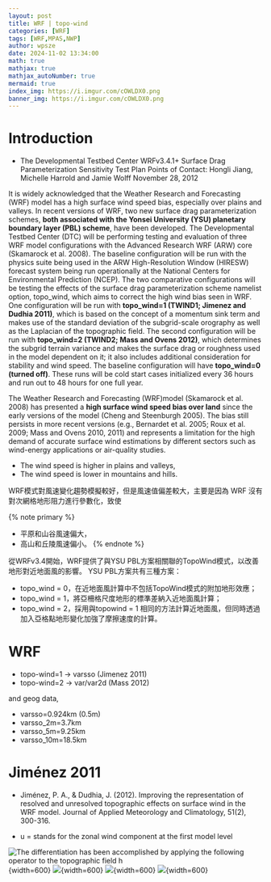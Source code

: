 ```yaml
---
layout: post
title: WRF | topo-wind
categories: [WRF]
tags: [WRF,MPAS,NWP]
author: wpsze
date: 2024-11-02 13:34:00
math: true
mathjax: true
mathjax_autoNumber: true
mermaid: true
index_img: https://i.imgur.com/cOWLDX0.png
banner_img: https://i.imgur.com/cOWLDX0.png
---
```


# Introduction 

- The Developmental Testbed Center WRFv3.4.1+ Surface Drag Parameterization Sensitivity Test Plan Points of Contact: Hongli Jiang, Michelle Harrold and Jamie Wolff November 28, 2012 

It is widely acknowledged that the Weather Research and Forecasting (WRF) model has a high surface wind speed bias, especially over plains and valleys. In recent versions of WRF, two new surface drag parameterization schemes, **both associated with the Yonsei University (YSU) planetary boundary layer (PBL) scheme**, have been developed. The Developmental Testbed Center (DTC) will be performing testing and evaluation of three WRF model configurations with the Advanced Research WRF (ARW) core (Skamarock et al. 2008). The baseline configuration will be run with the physics suite being used in the ARW High-Resolution Window (HIRESW) forecast system being run operationally at the National Centers for Environmental Prediction (NCEP). The two comparative configurations will be testing the effects of the surface drag parameterization scheme namelist option, topo_wind, which aims to correct the high wind bias seen in WRF. One configuration will be run with **topo_wind=1 (TWIND1; Jimenez and Dudhia 2011)**, which is based on the concept of a momentum sink term and makes use of the standard deviation of the subgrid-scale orography as well as the Laplacian of the topographic field. The second configuration will be run with **topo_wind=2 (TWIND2; Mass and Ovens 2012)**, which determines the subgrid terrain variance and makes the surface drag or roughness used in the model dependent on it; it also includes additional consideration for stability and wind speed. The baseline configuration will have **topo_wind=0 (turned off)**. These runs will be cold start cases initialized every 36 hours and run out to 48 hours for one full year. 

The Weather Research and Forecasting (WRF)model (Skamarock et al. 2008) has presented a **high surface wind speed bias over land** since the early versions of the model (Cheng and Steenburgh 2005). The bias still persists in more recent versions (e.g., Bernardet et al. 2005; Roux et al. 2009; Mass and Ovens 2010, 2011) and represents a limitation for the high demand of accurate surface wind estimations by different sectors such as wind-energy applications or air-quality studies.

- The wind speed is higher in plains and valleys,
- The wind speed is lower in mountains and hills.

WRF模式對風速變化趨勢模擬較好，但是風速值偏差較大，主要是因為 WRF 沒有對次網格地形阻力進行參數化，致使

{% note primary %}
- 平原和山谷風速偏大，
- 高山和丘陵風速偏小。
{% endnote %}

從WRFv3.4開始，WRF提供了與YSU PBL方案相關聯的TopoWind模式，以改善地形對近地面風的影響。 YSU PBL方案共有三種方案：

- topo_wind = 0，在近地面風計算中不包括TopoWind模式的附加地形效應；
- topo_wind = 1，將亞柵格尺度地形的標準差納入近地面風計算；
- topo_wind = 2，採用與topowind = 1 相同的方法計算近地面風，但同時透過加入亞格點地形變化加強了摩擦速度的計算。

# WRF 

- topo-wind=1 → varsso (Jimenez 2011)
- topo-wind=2 → var/var2d (Mass 2012)
  
and geog data,

- varsso=0.924km (0.5m)
- varsso_2m=3.7km
- varsso_5m=9.25km
- varsso_10m=18.5km


# Jiménez 2011

- Jiménez, P. A., & Dudhia, J. (2012). Improving the representation of resolved and unresolved topographic effects on surface wind in the WRF model. Journal of Applied Meteorology and Climatology, 51(2), 300-316.

- u = stands for the zonal wind component at the first model level

![The differentiation has been accomplished by applying the following operator to the topographic field $h$](https://i.imgur.com/JrR5M9h.png){width=600}
![](https://i.imgur.com/3r4P6Uh.png){width=600}
![](https://i.imgur.com/1lSVGvw.png){width=600}
![](https://i.imgur.com/4F3m0BK.png){width=600}